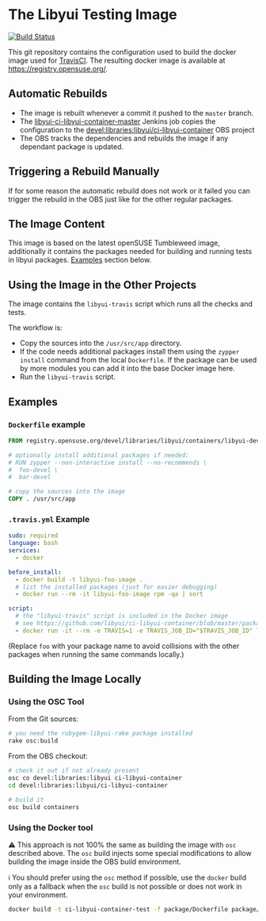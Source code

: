 # The Libyui Testing Image

[![Build Status](https://travis-ci.org/libyui/ci-libyui-container.svg?branch=master)](https://travis-ci.org/libyui/ci-libyui-container)

This git repository contains the configuration used to build the docker
image used for [TravisCI](https://travis-ci.org/).
The resulting docker image is available at https://registry.opensuse.org/.

## Automatic Rebuilds

- The image is rebuilt whenever a commit it pushed to the `master` branch.
- The [libyui-ci-libyui-container-master](
  https://ci.opensuse.org/view/libyui/job/libyui-ci-libyui-container-master/)
  Jenkins job copies the configuration to the
  [devel:libraries:libyui/ci-libyui-container](
  https://build.opensuse.org/package/show/devel:libraries:libyui/ci-libyui-container)
  OBS project
- The OBS tracks the dependencies and rebuilds the image if any dependant package
  is updated.

## Triggering a Rebuild Manually

If for some reason the automatic rebuild does not work or it failed you can
trigger the rebuild in the OBS just like for the other regular packages.


## The Image Content

This image is based on the latest openSUSE Tumbleweed image, additionally
it contains the packages needed for building and running tests in libyui packages.
[Examples](#examples) section below.

## Using the Image in the Other Projects

The image contains the `libyui-travis` script which runs all the checks and tests.

The workflow is:

- Copy the sources into the `/usr/src/app` directory.
- If the code needs additional packages install them using the `zypper install`
  command from the local `Dockerfile`. If the package can be used by more modules
  you can add it into the base Docker image here.
- Run the `libyui-travis` script.

## Examples

### `Dockerfile` example

```Dockerfile
FROM registry.opensuse.org/devel/libraries/libyui/containers/libyui-devel

# optionally install additional packages if needed:
# RUN zypper --non-interactive install --no-recommends \
#  foo-devel \
#  bar-devel

# copy the sources into the image
COPY . /usr/src/app
```

### `.travis.yml` Example

```yaml
sudo: required
language: bash
services:
  - docker

before_install:
  - docker build -t libyui-foo-image .
  # list the installed packages (just for easier debugging)
  - docker run --rm -it libyui-foo-image rpm -qa | sort

script:
  # the "libyui-travis" script is included in the Docker image
  # see https://github.com/libyui/ci-libyui-container/blob/master/package/libyui-travis
  - docker run -it --rm -e TRAVIS=1 -e TRAVIS_JOB_ID="$TRAVIS_JOB_ID" libyui-foo-image libyui-travis
```

(Replace `foo` with your package name to avoid collisions with the other packages
when running the same commands locally.)


## Building the Image Locally

### Using the OSC Tool

From the Git sources:

```sh
# you need the rubygem-libyui-rake package installed
rake osc:build
```

From the OBS checkout:

```sh
# check it out if not already present
osc co devel:libraries:libyui ci-libyui-container
cd devel:libraries:libyui/ci-libyui-container

# build it
osc build containers
```

### Using the Docker tool

️:warning: This approach is not 100% the same as building the image with `osc` described above.
The `osc` build injects some special modifications to allow building the image inside
the OBS build environment.

:information_source:️ You should prefer using the `osc` method if possible, use the `docker`
build only as a fallback when the `osc` build is not possible or does not work in your environment.

```sh
docker build -t ci-libyui-container-test -f package/Dockerfile package/
```

